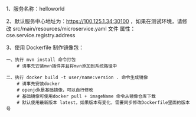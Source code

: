 1、服务名称：helloworld

2、默认服务中心地址为：https://100.125.1.34:30100 ，如果在测试环境，请修改 src/main/resources/microservice.yaml 文件
   属性：cse.service.registry.address

3、使用 Dockerfile 制作镜像包：

    一、执行 mvn install 命令打包
        # 请事先安装mvn插件并且将mvn添加到系统路径中

    二、执行 docker build -t user/name:version . 命令生成镜像
        # 请事先安装docker
        # openjdk是基础镜像，可以自行修改
        # 基础镜像可使用docker pull + imageName 命令从镜像仓库下载
        # 默认使用最新版本 latest，如果版本有变化，需要同步修改Dockerfile里面的版本号
